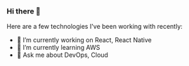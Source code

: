 ### Hi there 👋

Here are a few technologies I've been working with recently:

- 🔭 I’m currently working on React, React Native
- 🌱 I’m currently learning AWS
- 💬 Ask me about DevOps, Cloud
